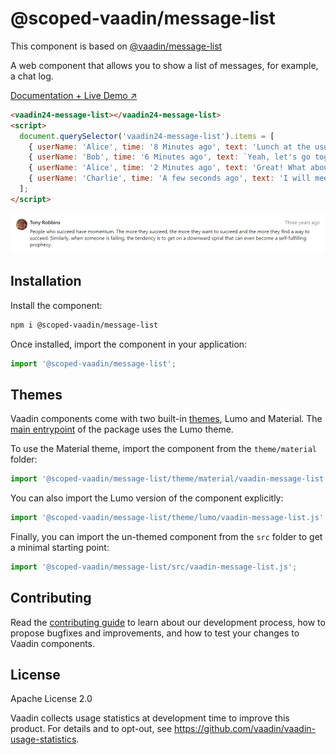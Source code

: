 # @scoped-vaadin/message-list

This component is based on [@vaadin/message-list](https://www.npmjs.com/package/@vaadin/message-list)

A web component that allows you to show a list of messages, for example, a chat log.

[Documentation + Live Demo ↗](https://vaadin.com/docs/latest/components/message-list)

```html
<vaadin24-message-list></vaadin24-message-list>
<script>
  document.querySelector('vaadin24-message-list').items = [
    { userName: 'Alice', time: '8 Minutes ago', text: 'Lunch at the usual place?' },
    { userName: 'Bob', time: '6 Minutes ago', text: `Yeah, let's go together.` },
    { userName: 'Alice', time: '2 Minutes ago', text: 'Great! What about you, Charlie?' },
    { userName: 'Charlie', time: 'A few seconds ago', text: 'I will meet you there.' },
  ];
</script>
```

[<img src="https://raw.githubusercontent.com/vaadin/web-components/master/packages/message-list/screenshot.png" width="504" alt="Screenshot of vaadin-message-list">](https://vaadin.com/docs/latest/components/message-list)

## Installation

Install the component:

```sh
npm i @scoped-vaadin/message-list
```

Once installed, import the component in your application:

```js
import '@scoped-vaadin/message-list';
```

## Themes

Vaadin components come with two built-in [themes](https://vaadin.com/docs/latest/styling), Lumo and Material.
The [main entrypoint](https://github.com/vaadin/web-components/blob/master/packages/message-list/vaadin-message-list.js) of the package uses the Lumo theme.

To use the Material theme, import the component from the `theme/material` folder:

```js
import '@scoped-vaadin/message-list/theme/material/vaadin-message-list.js';
```

You can also import the Lumo version of the component explicitly:

```js
import '@scoped-vaadin/message-list/theme/lumo/vaadin-message-list.js';
```

Finally, you can import the un-themed component from the `src` folder to get a minimal starting point:

```js
import '@scoped-vaadin/message-list/src/vaadin-message-list.js';
```

## Contributing

Read the [contributing guide](https://vaadin.com/docs/latest/contributing/overview) to learn about our development process, how to propose bugfixes and improvements, and how to test your changes to Vaadin components.

## License

Apache License 2.0

Vaadin collects usage statistics at development time to improve this product.
For details and to opt-out, see https://github.com/vaadin/vaadin-usage-statistics.
